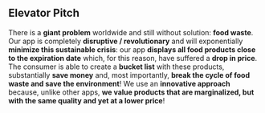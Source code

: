 ## Elevator Pitch
There is a **giant problem** worldwide and still without solution: **food waste**. Our app is completely
**disruptive / revolutionary** and will exponentially **minimize this sustainable crisis**: our app
**displays all food products close to the expiration date** which, for this reason, have suffered a
**drop in price**. The consumer is able to create a **bucket list** with these products, substantially
**save money** and, most importantly, **break the cycle of food waste and save the environment**! We use
an **innovative approach** because, unlike other apps, **we value products that are marginalized, but with
the same quality and yet at a lower price**!